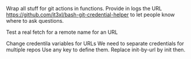 

Wrap all stuff for git actions in functions.
Provide in logs the URL https://github.com/it3xl/bash-git-credential-helper to let people know where to ask questions.

Test a real fetch
    for a remote name
    for an URL

Change credentila variables for URLs
    We need to separate credentials for multiple repos
        Use any key to define them.
        Replace init-by-url by init then.
